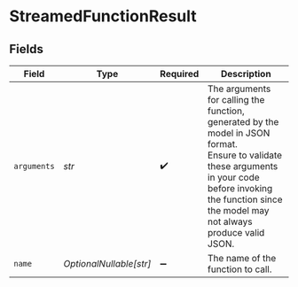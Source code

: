 # StreamedFunctionResult


## Fields

| Field                                                                                                                                                                                                           | Type                                                                                                                                                                                                            | Required                                                                                                                                                                                                        | Description                                                                                                                                                                                                     |
| --------------------------------------------------------------------------------------------------------------------------------------------------------------------------------------------------------------- | --------------------------------------------------------------------------------------------------------------------------------------------------------------------------------------------------------------- | --------------------------------------------------------------------------------------------------------------------------------------------------------------------------------------------------------------- | --------------------------------------------------------------------------------------------------------------------------------------------------------------------------------------------------------------- |
| `arguments`                                                                                                                                                                                                     | *str*                                                                                                                                                                                                           | :heavy_check_mark:                                                                                                                                                                                              | The arguments for calling the function, generated by the model in JSON format.<br/>Ensure to validate these arguments in your code before invoking the function since the model may not always produce valid JSON.<br/> |
| `name`                                                                                                                                                                                                          | *OptionalNullable[str]*                                                                                                                                                                                         | :heavy_minus_sign:                                                                                                                                                                                              | The name of the function to call.                                                                                                                                                                               |